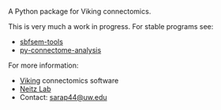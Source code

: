 A Python package for Viking connectomics.

This is very much a work in progress. For stable programs see:
- [sbfsem-tools][sbfsemtools]
- [py-connectome-analysis][pyconnectome]

For more information:
- [Viking][viking] connectomics software
- [Neitz Lab][neitzlab]
- Contact: sarap44@uw.edu

[pyconnectome]: https://github.com/jamesra/py-connectome-analysis/
[sbfsemtools]: https://github.com/sarastokes/sbfsem-tools
[neitzlab]: http://neitzvision.com
[viking]: http://connectomes.utah.edu
